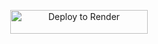 <p align="center">
    <a href="https://render.com/deploy?repo=https://github.com/nan20psp/maythusharmusic">
        <img src="https://render.com/images/deploy-to-render-button.svg" alt="Deploy to Render" width="220" height="38.45"/>
    </a>
</p>
